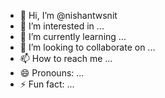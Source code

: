 - 👋 Hi, I’m @nishantwsnit
- 👀 I’m interested in ...
- 🌱 I’m currently learning ...
- 💞️ I’m looking to collaborate on ...
- 📫 How to reach me ...
- 😄 Pronouns: ...
- ⚡ Fun fact: ...

<!---
nishantwsnit/nishantwsnit is a ✨ special ✨ repository because its `README.md` (this file) appears on your GitHub profile.
You can click the Preview link to take a look at your changes.
--->
